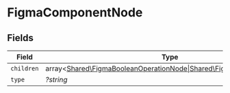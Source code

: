 # FigmaComponentNode


## Fields

| Field                                                                                                          | Type                                                                                                           | Required                                                                                                       | Description                                                                                                    |
| -------------------------------------------------------------------------------------------------------------- | -------------------------------------------------------------------------------------------------------------- | -------------------------------------------------------------------------------------------------------------- | -------------------------------------------------------------------------------------------------------------- |
| `children`                                                                                                     | array<[Shared\FigmaBooleanOperationNode\|Shared\FigmaComponentNode](../../Models/Shared/FigmaSubcanvasNode.md)> | :heavy_minus_sign:                                                                                             | N/A                                                                                                            |
| `type`                                                                                                         | *?string*                                                                                                      | :heavy_minus_sign:                                                                                             | N/A                                                                                                            |